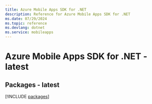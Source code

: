 ```yaml
---
title: Azure Mobile Apps SDK for .NET
description: Reference for Azure Mobile Apps SDK for .NET
ms.date: 07/29/2024
ms.topic: reference
ms.devlang: dotnet
ms.service: mobileapps
---
```

# Azure Mobile Apps SDK for .NET - latest
## Packages - latest
[!INCLUDE [packages](mobile-apps-index.md)]